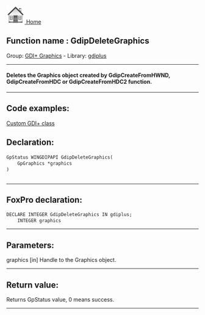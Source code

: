 [<img src="../../images/home.png"> Home ](https://github.com/VFPX/Win32API)  

## Function name : GdipDeleteGraphics
Group: [GDI+ Graphics](../../functions_group.md#GDIplus_Graphics)  -  Library: [gdiplus](../../../libraries.md#gdiplus)  
***  


#### Deletes the Graphics object created by GdipCreateFromHWND, GdipCreateFromHDC or GdipCreateFromHDC2 function.
***  


## Code examples:
[Custom GDI+ class](../../samples/sample_450.md)  

## Declaration:
```foxpro  
GpStatus WINGDIPAPI GdipDeleteGraphics(
    GpGraphics *graphics
)
  
```  
***  


## FoxPro declaration:
```foxpro  
DECLARE INTEGER GdipDeleteGraphics IN gdiplus;
	INTEGER graphics  
```  
***  


## Parameters:
graphics
[in] Handle to the Graphics object.  
***  


## Return value:
Returns GpStatus value, 0 means success.  
***  


